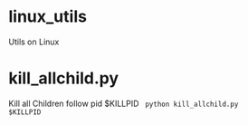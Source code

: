 # linux_utils
Utils on Linux

# kill_allchild.py
Kill all Children follow pid $KILLPID
<code>
python kill_allchild.py $KILLPID
</code>
